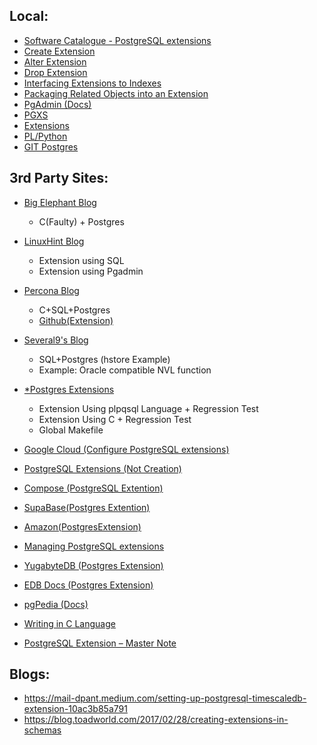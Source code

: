 ## Local:
- [Software Catalogue - PostgreSQL extensions](https://www.postgresql.org/download/products/6-postgresql-extensions/)
- [Create Extension](https://www.postgresql.org/docs/current/sql-createextension.html)
- [Alter Extension](https://www.postgresql.org/docs/current/sql-alterextension.html)
- [Drop Extension](https://www.postgresql.org/docs/current/sql-dropextension.html)
- [Interfacing Extensions to Indexes](https://www.postgresql.org/docs/15/xindex.html)
- [Packaging Related Objects into an Extension](https://www.postgresql.org/docs/15/extend-extensions.html)
- [PgAdmin (Docs)](https://www.pgadmin.org/docs/pgadmin4/6.18/extension_dialog.html)
- [PGXS](https://www.postgresql.org/docs/15/extend-pgxs.html)
- [Extensions](https://www.postgresql.org/docs/current/extend.html)
- [PL/Python ](https://www.postgresql.org/docs/current/plpython.html)
- [GIT Postgres](https://git.postgresql.org/gitweb/?p=postgresql.git)

## 3rd Party Sites:
- [Big Elephant Blog](http://big-elephants.com/blog/categories/postgres/)
  - C(Faulty) + Postgres  
- [LinuxHint Blog](https://linuxhint.com/create-extension-postgres/)
  - Extension using SQL
  - Extension using Pgadmin
- [Percona Blog](https://www.percona.com/blog/writing-postgresql-extensions-is-fun-c-language/)
  - C+SQL+Postgres
  - [Github(Extension)](https://github.com/ibrarahmad/Blog-Examples/tree/master/log)
- [Several9's Blog](https://severalnines.com/blog/creating-new-modules-using-postgresql-create-extension/)
  - SQL+Postgres (hstore Example)
  - Example: Oracle compatible NVL function
- [*Postgres Extensions](https://www.highgo.ca/2019/10/01/a-guide-to-create-user-defined-extension-modules-to-postgres/)
  - Extension Using plpqsql Language + Regression Test
  - Extension Using C + Regression Test
  - Global Makefile
- [Google Cloud (Configure PostgreSQL extensions)](https://cloud.google.com/sql/docs/postgres/extensions)
- [PostgreSQL Extensions (Not Creation)](https://www.educba.com/postgresql-extensions/)
- [Compose (PostgreSQL Extention)](https://help.compose.com/docs/postgresql-extensions)
- [SupaBase(Postgres Extention)](https://supabase.com/docs/guides/database/extensions)
- [Amazon(PostgresExtension)](https://docs.aws.amazon.com/AmazonRDS/latest/UserGuide/Appendix.PostgreSQL.CommonDBATasks.Extensions.html)
- [Managing PostgreSQL extensions](https://docs.gitlab.com/ee/install/postgresql_extensions.html)
- [YugabyteDB (Postgres Extension)](https://docs.yugabyte.com/preview/explore/ysql-language-features/pg-extensions/)
- [EDB Docs (Postgres Extension)](https://www.enterprisedb.com/docs/biganimal/latest/using_cluster/03_modifying_your_cluster/extensions/)
- [pgPedia (Docs)](https://pgpedia.info/c/create-extension.html)


- [Writing in C Language](https://dzone.com/articles/postgresql-simple-c-extension-development-for-a-no)
- [PostgreSQL Extension – Master Note](https://postgreshelp.com/postgresql-extension/)


## Blogs:
- https://mail-dpant.medium.com/setting-up-postgresql-timescaledb-extension-10ac3b85a791
- https://blog.toadworld.com/2017/02/28/creating-extensions-in-schemas

